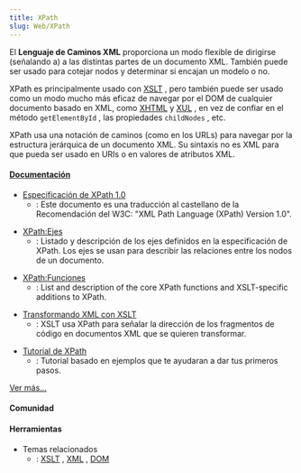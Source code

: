 ```yaml
---
title: XPath
slug: Web/XPath
---
```


El **Lenguaje de Caminos XML**
proporciona un modo flexible de dirigirse (señalando a) a las distintas partes de un documento XML. También puede ser usado para cotejar nodos y determinar si encajan un modelo o no.

XPath es principalmente usado con [XSLT](/es/XSLT)
, pero también puede ser usado como un modo mucho más eficaz de navegar por el DOM de cualquier documento basado en XML, como [XHTML](/es/XHTML)
y [XUL](/es/XUL)
, en vez de confiar en el método `getElementById`
, las propiedades `childNodes`
, etc.

XPath usa una notación de caminos (como en los URLs) para navegar por la estructura jerárquica de un documento XML. Su sintaxis no es XML para que pueda ser usado en URIs o en valores de atributos XML.

#### [Documentación](/Special:Tags?tag=XPath&language=es)

- [Especificación de XPath 1.0](http://www.sidar.org/recur/desdi/traduc/es/xml/xpath.html)
  - : Este documento es una traducción al castellano de la Recomendación del W3C: "XML Path Language (XPath) Version 1.0".

<!---->

- [XPath:Ejes](/es/XPath/Ejes)
  - : Listado y descripción de los ejes definidos en la especificación de XPath. Los ejes se usan para describir las relaciones entre los nodos de un documento.

<!---->

- [XPath:Funciones](/es/XPath/Funciones)
  - : List and description of the core XPath functions and XSLT-specific additions to XPath.

<!---->

- [Transformando XML con XSLT](/es/Transformando_XML_con_XSLT)
  - : XSLT usa XPath para señalar la dirección de los fragmentos de código en documentos XML que se quieren transformar.

<!---->

- [Tutorial de XPath](http://www.zvon.org/xxl/XPathTutorial/General_spa/examples.html)
  - : Tutorial basado en ejemplos que te ayudaran a dar tus primeros pasos.

[Ver más...](/Special:Tags?tag=XPath&language=es)

#### Comunidad

#### Herramientas

- Temas relacionados
  - : [XSLT](/es/XSLT)
    , [XML](/es/XML)
    , [DOM](/es/DOM)

